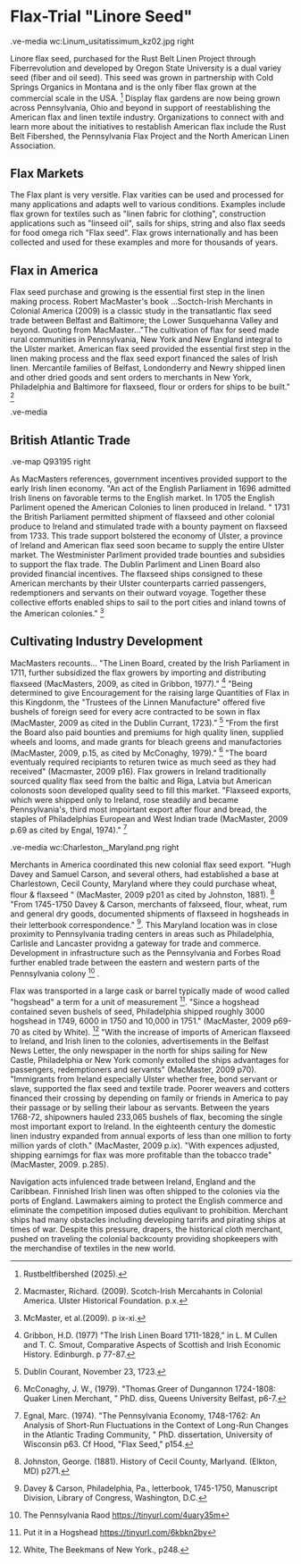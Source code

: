 # Flax-Trial "Linore Seed"
.ve-media wc:Linum_usitatissimum_kz02.jpg right

Linore flax seed, purchased for the Rust Belt Linen Project through Fiberrevolution and developed by Oregon State University is a dual variey seed (fiber and oil seed). This seed was grown in partnership with Cold Springs Organics in Montana and is the only fiber flax grown at the commercial scale in the USA. [^1] Display flax gardens are now being grown across Pennsylvania, Ohio and beyond in support of reestablishing the American flax and linen textile industry.  Organizations to connect with and learn more about the initiatives to restablish American flax include the Rust Belt Fibershed, the Pennsylvania Flax Project and the North American Linen Association.

## Flax Markets

The Flax plant is very versitle. Flax varities can be used and processed for many applications and adapts well to various conditions.  Examples include flax grown for textiles such as "linen fabric for clothing", construction applications such as "linseed oil", sails for ships, string and also flax seeds for food omega rich "Flax seed". Flax grows internationally and has been collected and used for these examples and more for thousands of years. 

## Flax in America

Flax seed purchase and growing is the essential first step in the linen making process. Robert MacMaster's book ...Soctch-Irish Merchants in Colonial America (2009) is a classic study in the transatlantic flax seed trade between Belfast and Baltimore; the Lower Susquehanna Valley and beyond. Quoting from MacMaster..."The cultivation of flax for seed made rural communities in Pennsylvania, New York and New England integral to the Ulster market. American flax seed provided the essential first step in the linen making process and the flax seed export financed the sales of Irish linen.  Mercantile families of Belfast, Londonderry and Newry shipped linen and other dried goods and sent orders to merchants in New York, Philadelphia and Baltimore for flaxseed, flour or orders for ships to be built." [^2]   

.ve-media 

## British Atlantic Trade

.ve-map Q93195 right

As MacMasters references, government incentives provided support to the early Irish linen economy.  "An act of the English Parliament in 1696 admitted Irish linens on favorable terms to the English market.  In 1705 the English Parliment opened the American Colonies to linen produced in Ireland. " 1731 the British Parliament permitted shipment of flaxseed and other colonial produce to Ireland and stimulated trade with a bounty payment on flaxseed from 1733. This trade support bolstered the economy of Ulster, a province of Ireland and American flax seed soon became to supply the entire Ulster market. The Westminister Parliment provided trade bounties and subsidies to support the flax trade. The Dublin Parliment and Linen Board also provided financial incentives. The flaxseed ships consigned to these American merchants by their Ulster counterparts carried passengers, redemptioners and servants on their outward voyage. Together these collective efforts enabled ships to sail to the port cities and inland towns of the American colonies." [^3]

## Cultivating Industry Development

MacMasters recounts... "The Linen Board, created by the Irish Parliament in 1711, further subsidized the flax growers by importing and distributing flaxseed (MacMasters, 2009, as cited in Gribbon, 1977)." [^4]  "Being determined to give Encouragement for the raising large Quantities of Flax in this Kingdonm,  the "Trustees of the Linnen Manufacture" offered five bushels of foreign seed for every acre contracted to be sown in flax (MacMaster, 2009  as cited in the Dublin Currant, 1723)." [^5]  "From the first the Board also paid bounties and premiums for high quality linen, supplied wheels and looms, and made grants for bleach greens and manufactories (MacMaster, 2009, p.15, as cited by McConaghy, 1979)." [^6]   "The board eventualy required recipiants to returen twice as much seed as they had received" (Macmaster, 2009 p16). Flax growers in Ireland traditionally sourced quality flax seed from the baltic and Riga, Latvia but American colonosts soon developed quality seed to fill this market.  "Flaxseed exports, which were shipped only to Ireland, rose steadily and became Pennsylvania's, third most impoirtant export after flour and bread, the staples of Philadelphias European and West Indian trade (MacMaster, 2009 p.69 as cited by Engal, 1974)." [^7] 

.ve-media wc:Charleston,_Maryland.png  right

 Merchants in America coordinated this new colonial flax seed export.  "Hugh Davey and Samuel Carson, and several others, had established a base at Charlestown, Cecil County, Maryland where they could purchase wheat, flour & flaxseed " (MacMaster, 2009 p201 as cited by Johnston, 1881). [^8]   "From 1745-1750 Davey & Carson, merchants of falxseed, flour, wheat, rum and general dry goods, documented shipments of flaxseed in hogsheads in their letterbook correspondence." [^9]. This Maryland location was in close proximity to Pennsylvania trading centers in areas such as Philadelphia, Carlisle and Lancaster providng a gateway for trade and commerce. Development in infrastructure such as the Pennsylvania and Forbes Road further enabled trade between the eastern and western parts of the Pennsylvania colony [^10] .



Flax was transported in a large cask or barrel typically made of wood called "hogshead" a term for a unit of measurement [^11].  "Since a hogshead contained seven bushels of seed,  Philadelphia shipped roughly 3000 hogshead in 1749, 6000 in 1750 and 10,000 in 1751." (MacMaster, 2009 p69-70 as cited by White). [^12]   "With the increase of imports of American flaxseed to Ireland, and Irish linen to the colonies, advertisements in the Belfast News Letter, the only newspaper in the north for ships sailing for New Castle, Philadelphia or New York comonly extolled the ships advantages for passengers, redemptioners and servants" (MacMaster, 2009 p70).  "Immigrants from Ireland especially Ulster whether free, bond servant or slave, supported the flax seed and textile trade. Poorer weavers and cotters financed their crossing by depending on family or friends in America to pay their passage or by selling their labour as servants.  Between the years 1768-72, shipowners hauled 233,065 bushels of flax, becoming the single most important export to Ireland.  In the eighteenth century the domestic linen industry expanded from annual exports of less than one million to forty million yards of cloth." (MacMaster, 2009 p.ix). "With expences adjusted, shipping earnimgs for flax was more profitable than the tobacco trade" (MacMaster, 2009. p.285).  

Navigation acts infulenced trade between Ireland, England and the Caribbean.  Finnished Irish linen was often shipped to the colonies via the ports of England.  Lawmakers aiming to protect the English commerce and eliminate the competition imposed duties equlivant to prohibition.  Merchant ships had many obstacles including developing tarrifs and pirating ships at times of war. Despite this pressure, drapers, the historical cloth merchant, pushed on traveling the colonial backcounty providing shopkeepers with the merchandise of textiles in the new world. 

[^1]: Rustbeltfibershed (2025).
[^2]: Macmaster, Richard. (2009). Scotch-Irish Mercahants in Colonial America. Ulster Historical Foundation. p.x.
[^3]: McMaster, et al.(2009). p ix-xi.  
[^4]: Gribbon, H.D. (1977) "The Irish Linen Board 1711-1828," in L. M Cullen and T. C. Smout, Comparative Aspects of Scottish and Irish Economic History. Edinburgh. p 77-87.
[^5]: Dublin Courant, November 23, 1723.
[^6]: McConaghy, J. W., (1979). "Thomas Greer of Dungannon 1724-1808: Quaker Linen Merchant, " PhD. diss, Queens University Belfast, p6-7.
[^7]: Egnal, Marc. (1974). "The Pennsylvania Economy, 1748-1762: An Analysis of Short-Run Fluctuations in the Context of Long-Run Changes in the Atlantic Trading Community, " PhD. dissertation, University of Wisconsin p63. Cf Hood, "Flax Seed," p154.
[^8]: Johnston, George. (1881). History of Cecil County, Marlyand. (Elkton, MD) p271.
[^9]: Davey & Carson, Philadelphia, Pa., letterbook, 1745-1750, Manuscript Division, Library of Congress, Washington, D.C. 
[^10]: The Pennsylvania Raod https://tinyurl.com/4uary35m
[^11]: Put it in a Hogshead https://tinyurl.com/6kbkn2by
[^12]: White, The Beekmans of New York., p248.
[^13]: https://www.clothworkers.co.uk/history/history
